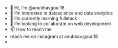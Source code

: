 - 👋 Hi, I’m @anubhavgour18
- 👀 I’m interested in datascience and data analytics
- 🌱 I’m currently learning fullstack
- 💞️ I’m looking to collaborate on web development
- 📫 How to reach me 
- reach me on instagram at anubhav.gour.18
-

<!---
anubhavgour18/anubhavgour18 is a ✨ special ✨ repository because its `README.md` (this file) appears on your GitHub profile.
You can click the Preview link to take a look at your changes.
--->
